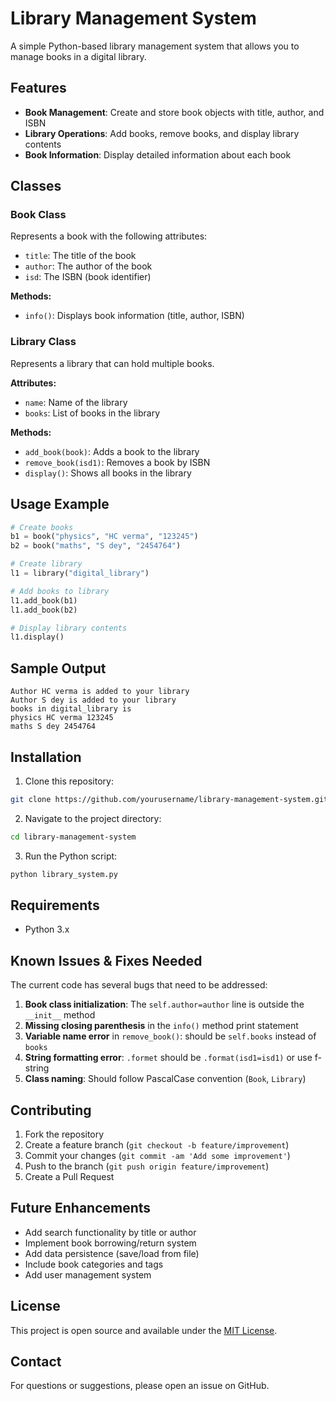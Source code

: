 # Library Management System

A simple Python-based library management system that allows you to manage books in a digital library.

## Features

- **Book Management**: Create and store book objects with title, author, and ISBN
- **Library Operations**: Add books, remove books, and display library contents
- **Book Information**: Display detailed information about each book

## Classes

### Book Class
   Represents a book with the following attributes:
- `title`: The title of the book
- `author`: The author of the book  
- `isd`: The ISBN (book identifier)

**Methods:**
- `info()`: Displays book information (title, author, ISBN)

### Library Class
Represents a library that can hold multiple books.

**Attributes:**
- `name`: Name of the library
- `books`: List of books in the library

**Methods:**
- `add_book(book)`: Adds a book to the library
- `remove_book(isd1)`: Removes a book by ISBN
- `display()`: Shows all books in the library

## Usage Example

```python
# Create books
b1 = book("physics", "HC verma", "123245")
b2 = book("maths", "S dey", "2454764")

# Create library
l1 = library("digital_library")

# Add books to library
l1.add_book(b1)
l1.add_book(b2)

# Display library contents
l1.display()
```

## Sample Output

```
Author HC verma is added to your library
Author S dey is added to your library
books in digital_library is
physics HC verma 123245
maths S dey 2454764
```

## Installation

1. Clone this repository:
```bash
git clone https://github.com/yourusername/library-management-system.git
```

2. Navigate to the project directory:
```bash
cd library-management-system
```

3. Run the Python script:
```bash
python library_system.py
```

## Requirements

- Python 3.x

## Known Issues & Fixes Needed

The current code has several bugs that need to be addressed:

1. **Book class initialization**: The `self.author=author` line is outside the `__init__` method
2. **Missing closing parenthesis** in the `info()` method print statement
3. **Variable name error** in `remove_book()`: should be `self.books` instead of `books`
4. **String formatting error**: `.formet` should be `.format(isd1=isd1)` or use f-string
5. **Class naming**: Should follow PascalCase convention (`Book`, `Library`)

## Contributing

1. Fork the repository
2. Create a feature branch (`git checkout -b feature/improvement`)
3. Commit your changes (`git commit -am 'Add some improvement'`)
4. Push to the branch (`git push origin feature/improvement`)
5. Create a Pull Request

## Future Enhancements

- Add search functionality by title or author
- Implement book borrowing/return system
- Add data persistence (save/load from file)
- Include book categories and tags
- Add user management system

## License

This project is open source and available under the [MIT License](LICENSE).

## Contact

For questions or suggestions, please open an issue on GitHub.
